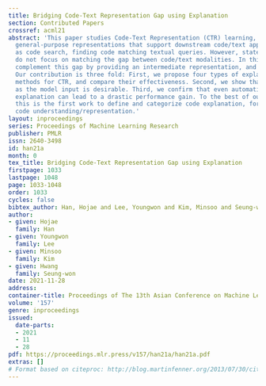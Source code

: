 ```yaml
---
title: Bridging Code-Text Representation Gap using Explanation
section: Contributed Papers
crossref: acml21
abstract: 'This paper studies Code-Text Representation (CTR) learning, aiming to learn
  general-purpose representations that support downstream code/text applications such
  as code search, finding code matching textual queries. However, state-of-the-arts
  do not focus on matching the gap between code/text modalities. In this paper, we
  complement this gap by providing an intermediate representation, and view it as  “explanation.”
  Our contribution is three fold: First, we propose four types of explanation utilization
  methods for CTR, and compare their effectiveness. Second, we show that using explanation
  as the model input is desirable. Third, we confirm that even automatically generated
  explanation can lead to a drastic performance gain. To the best of our knowledge,
  this is the first work to define and categorize code explanation, for enhancing
  code understanding/representation.'
layout: inproceedings
series: Proceedings of Machine Learning Research
publisher: PMLR
issn: 2640-3498
id: han21a
month: 0
tex_title: Bridging Code-Text Representation Gap using Explanation
firstpage: 1033
lastpage: 1048
page: 1033-1048
order: 1033
cycles: false
bibtex_author: Han, Hojae and Lee, Youngwon and Kim, Minsoo and Seung-won, Hwang
author:
- given: Hojae
  family: Han
- given: Youngwon
  family: Lee
- given: Minsoo
  family: Kim
- given: Hwang
  family: Seung-won
date: 2021-11-28
address:
container-title: Proceedings of The 13th Asian Conference on Machine Learning
volume: '157'
genre: inproceedings
issued:
  date-parts:
  - 2021
  - 11
  - 28
pdf: https://proceedings.mlr.press/v157/han21a/han21a.pdf
extras: []
# Format based on citeproc: http://blog.martinfenner.org/2013/07/30/citeproc-yaml-for-bibliographies/
---
```

